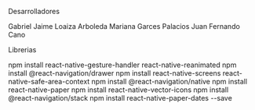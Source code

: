 Desarrolladores

Gabriel Jaime Loaiza Arboleda
Mariana Garces Palacios
Juan Fernando Cano

Librerias

npm install react-native-gesture-handler react-native-reanimated
npm install @react-navigation/drawer
npm install react-native-screens react-native-safe-area-context
npm install @react-navigation/native
npm install react-native-paper
npm install react-native-vector-icons
npm install @react-navigation/stack
npm install react-native-paper-dates --save
